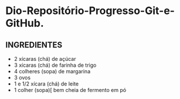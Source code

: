 # Dio-Repositório-Progresso-Git-e-GitHub.

## INGREDIENTES

- 2 xícaras (chá) de açúcar
- 3 xícaras (chá) de farinha de trigo
- 4 colheres (sopa) de margarina
- 3 ovos
- 1 e 1/2 xícara (chá) de leite
- 1 colher (sopa)[ bem cheia de fermento em pó

